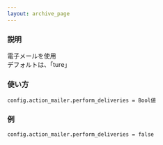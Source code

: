 ```yaml
---
layout: archive_page
---
```

### 説明
電子メールを使用  
デフォルトは、「ture」

### 使い方
    config.action_mailer.perform_deliveries = Bool値

### 例
    config.action_mailer.perform_deliveries = false